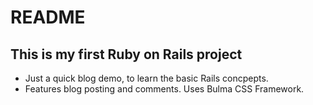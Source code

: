 # README
## This is my first Ruby on Rails project
* Just a quick blog demo, to learn the basic Rails concpepts.
* Features blog posting and comments. Uses Bulma CSS Framework.
